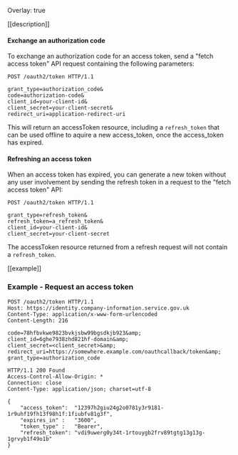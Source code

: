 Overlay: true

[[description]]
#### Exchange an authorization code
To exchange an authorization code for an access token, send a "fetch access token" API
request containing the following parameters:

```
POST /oauth2/token HTTP/1.1

grant_type=authorization_code&
code=authorization-code&
client_id=your-client-id&
client_secret=your-client-secret&
redirect_uri=application-redirect-uri
```

This will return an accessToken resource, including a `refresh_token` that can be used
offline to aquire a new access_token, once the access_token has expired.

#### Refreshing an access token
When an access token has expired, you can generate a new token without any user involvement
by sending the refresh token in a request to the "fetch access token" API:

```
POST /oauth2/token HTTP/1.1

grant_type=refresh_token&
refresh_token=a_refresh_token&
client_id=your-client-id&
client_secret=your-client-secret
```

The accessToken resource returned from a refresh request will not contain a `refresh_token`.

[[example]]

### Example - Request an access token

```
POST /oauth2/token HTTP/1.1
Host: https://identity.company-information.service.gov.uk
Content-Type: application/x-www-form-urlencoded
Content-Length: 216

code=78hfbvkwe9823bvkjsbw99bgsdkjb923&amp;
client_id=6ghe7938zhd821hf-domain&amp;
client_secret=<client_secret>&amp;
redirect_uri=https://somewhere.example.com/oauthcallback/token&amp;
grant_type=authorization_code
```
```
HTTP/1.1 200 Found
Access-Control-Allow-Origin: *
Connection: close
Content-Type: application/json; charset=utf-8

{
    "access_token":  "12397h2giu24g2o0781y3r9181-1r9uhf19fh13f98h1f:1fiubfv81g3f",
    "expires_in" :   "3600",
    "token_type" :   "Bearer",
    "refresh_token": "vdi9uwerg0y34t-1rtouygb2frv89tgtg13g13g-1grvyb1f49o1b"
}
```

